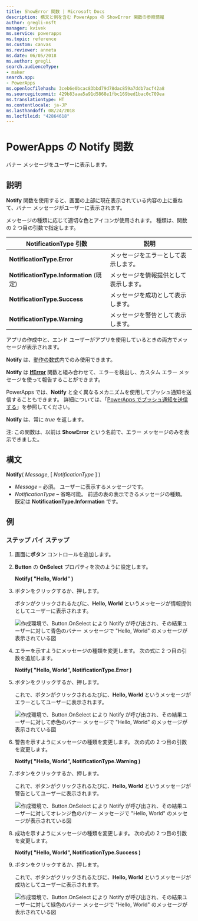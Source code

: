 ```yaml
---
title: ShowError 関数 | Microsoft Docs
description: 構文と例を含む PowerApps の ShowError 関数の参照情報
author: gregli-msft
manager: kvivek
ms.service: powerapps
ms.topic: reference
ms.custom: canvas
ms.reviewer: anneta
ms.date: 06/05/2018
ms.author: gregli
search.audienceType:
- maker
search.app:
- PowerApps
ms.openlocfilehash: 3ceb6e0bcac83bbd79d78dac859a7ddb7acf42a8
ms.sourcegitcommit: 429b83aaa5a91d5868e1fbc169bed1bac0c709ea
ms.translationtype: HT
ms.contentlocale: ja-JP
ms.lasthandoff: 08/24/2018
ms.locfileid: "42864618"
---
```

# <a name="notify-function-in-powerapps"></a>PowerApps の Notify 関数
バナー メッセージをユーザーに表示します。

## <a name="description"></a>説明
**Notify** 関数を使用すると、画面の上部に現在表示されている内容の上に重ねて、バナー メッセージがユーザーに表示されます。  

メッセージの種類に応じて適切な色とアイコンが使用されます。   種類は、関数の 2 つ目の引数で指定します。

| NotificationType 引数 | 説明 |
| --- | --- |
| **NotificationType.Error** | メッセージをエラーとして表示します。 |
| **NotificationType.Information** (既定) | メッセージを情報提供として表示します。  |
| **NotificationType.Success** | メッセージを成功として表示します。 |
| **NotificationType.Warning** | メッセージを警告として表示します。 |

アプリの作成中と、エンド ユーザーがアプリを使用しているときの両方でメッセージが表示されます。

**Notify** は、[動作の数式](../working-with-formulas-in-depth.md)内でのみ使用できます。

**Notify** は [**IfError**](function-iferror.md) 関数と組み合わせて、エラーを検出し、カスタム エラー メッセージを使って報告することができます。

PowerApps では、**Notify** と全く異なるメカニズムを使用してプッシュ通知を送信することもできます。  詳細については、「[PowerApps でプッシュ通知を送信する](../add-notifications.md)」を参照してください。

**Notify** は、常に *true* を返します。

注: この関数は、以前は **ShowError** という名前で、エラー メッセージのみを表示できました。

## <a name="syntax"></a>構文
**Notify**( *Message*, [ *NotificationType* ] )

* *Message* – 必須。  ユーザーに表示するメッセージです。
* *NotificationType* – 省略可能。  前述の表の表示できるメッセージの種類。  既定は **NotificationType.Information** です。  

## <a name="examples"></a>例

### <a name="step-by-step"></a>ステップ バイ ステップ

1. 画面に**ボタン** コントロールを追加します。

2. **Button** の **OnSelect** プロパティを次のように設定します。

    **Notify( "Hello, World" )**

3. ボタンをクリックするか、押します。  

    ボタンがクリックされるたびに、**Hello, World** というメッセージが情報提供としてユーザーに表示されます。

    ![作成環境で、Button.OnSelect により Notify が呼び出され、その結果ユーザーに対して青色のバナー メッセージで "Hello, World" のメッセージが表示されている図](media/function-showerror/hello-world.png)

4. エラーを示すようにメッセージの種類を変更します。  次の式に 2 つ目の引数を追加します。

    **Notify( "Hello, World", NotificationType.Error )**

5. ボタンをクリックするか、押します。

    これで、ボタンがクリックされるたびに、**Hello, World** というメッセージがエラーとしてユーザーに表示されます。

    ![作成環境で、Button.OnSelect により Notify が呼び出され、その結果ユーザーに対して赤色のバナー メッセージで "Hello, World" のメッセージが表示されている図](media/function-showerror/hello-world-error.png)

4. 警告を示すようにメッセージの種類を変更します。  次の式の 2 つ目の引数を変更します。

    **Notify( "Hello, World", NotificationType.Warning )**

5. ボタンをクリックするか、押します。

    これで、ボタンがクリックされるたびに、**Hello, World** というメッセージが警告としてユーザーに表示されます。

    ![作成環境で、Button.OnSelect により Notify が呼び出され、その結果ユーザーに対してオレンジ色のバナー メッセージで "Hello, World" のメッセージが表示されている図](media/function-showerror/hello-world-warning.png)

4. 成功を示すようにメッセージの種類を変更します。  次の式の 2 つ目の引数を変更します。

    **Notify( "Hello, World", NotificationType.Success )**

5. ボタンをクリックするか、押します。

    これで、ボタンがクリックされるたびに、**Hello, World** というメッセージが成功としてユーザーに表示されます。

    ![作成環境で、Button.OnSelect により Notify が呼び出され、その結果ユーザーに対して緑色のバナー メッセージで "Hello, World" のメッセージが表示されている図](media/function-showerror/hello-world-success.png)
